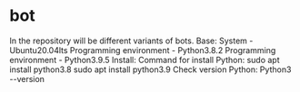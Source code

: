 # bot
In the repository will be different variants of bots.
Base:
System - Ubuntu20.04lts
Programming environment - Python3.8.2
Programming environment - Python3.9.5
Install:
Command for install Python:
sudo apt install python3.8
sudo apt install python3.9
Check version Python:
Python3 --version
